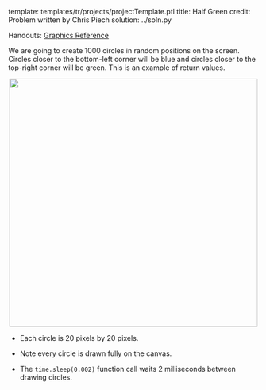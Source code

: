 template: templates/tr/projects/projectTemplate.ptl
title: Half Green
credit: Problem written by Chris Piech
solution: ../soln.py

Handouts: [Graphics Reference]({{pathToRoot}}en/resources/graphics.html)<br/>

We are going to create 1000 circles in random positions on the screen. Circles closer to the bottom-left corner will be blue and circles closer to the top-right corner will be green. This is an example of return values.

<center>
<img style="width:500px" src="{{pathToRoot}}img/projects/halfGreen/halfGreen.png">	
</center>

* Each circle is 20 pixels by 20 pixels.

* Note every circle is drawn fully on the canvas.

* The `time.sleep(0.002)` function call waits 2 milliseconds between drawing circles.
